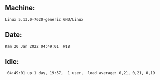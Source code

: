 ## Machine:
```
Linux 5.13.0-7620-generic GNU/Linux
```
## Date:
```
Kam 20 Jan 2022 04:49:01  WIB
```
## Idle:
```
 04:49:01 up 1 day, 19:57,  1 user,  load average: 0,21, 0,21, 0,19
```

